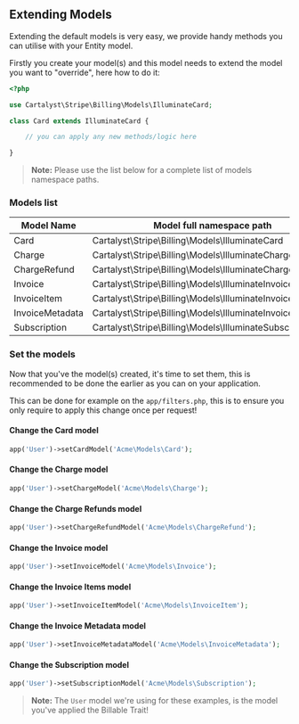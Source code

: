 ## Extending Models

Extending the default models is very easy, we provide handy methods you can utilise with your Entity model.

Firstly you create your model(s) and this model needs to extend the model you want to "override", here how to do it:

```php
<?php

use Cartalyst\Stripe\Billing\Models\IlluminateCard;

class Card extends IlluminateCard {

	// you can apply any new methods/logic here

}
```

> **Note:** Please use the list below for a complete list of models namespace paths.

### Models list

Model Name      | Model full namespace path
--------------- | --------------------------------------------------------------
Card            | Cartalyst\Stripe\Billing\Models\IlluminateCard
Charge          | Cartalyst\Stripe\Billing\Models\IlluminateCharge
ChargeRefund    | Cartalyst\Stripe\Billing\Models\IlluminateChargeRefund
Invoice         | Cartalyst\Stripe\Billing\Models\IlluminateInvoice
InvoiceItem     | Cartalyst\Stripe\Billing\Models\IlluminateInvoiceItem
InvoiceMetadata | Cartalyst\Stripe\Billing\Models\IlluminateInvoiceMetadata
Subscription    | Cartalyst\Stripe\Billing\Models\IlluminateSubscription

### Set the models

Now that you've the model(s) created, it's time to set them, this is recommended to be done the earlier as you can on your application.

This can be done for example on the `app/filters.php`, this is to ensure you only require to apply this change once per request!

#### Change the Card model

```php
app('User')->setCardModel('Acme\Models\Card');
```

#### Change the Charge model

```php
app('User')->setChargeModel('Acme\Models\Charge');
```

#### Change the Charge Refunds model

```php
app('User')->setChargeRefundModel('Acme\Models\ChargeRefund');
```

#### Change the Invoice model

```php
app('User')->setInvoiceModel('Acme\Models\Invoice');
```

#### Change the Invoice Items model

```php
app('User')->setInvoiceItemModel('Acme\Models\InvoiceItem');
```

#### Change the Invoice Metadata model

```php
app('User')->setInvoiceMetadataModel('Acme\Models\InvoiceMetadata');
```

#### Change the Subscription model

```php
app('User')->setSubscriptionModel('Acme\Models\Subscription');
```

> **Note:** The `User` model we're using for these examples, is the model you've applied the Billable Trait!
